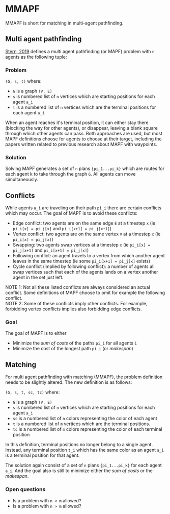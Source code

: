 
# MMAPF

MMAPF is short for matching in multi-agent pathfinding.

## Multi agent pathfinding

[Stern, 2019](../tex/bibliography.bib) defines a multi agent pathfinding (or MAPF)
problem with `n` agents as the following tuple:

### Problem

`(G, s, t)` where: 
* `G` is a graph `(V, E)`
* `s` is numbered list of `n` vertices which are starting positions for each agent `a_i` 
* `t` is a numbered list of `n` vertices which are the terminal positions for each agent `a_i` 

When an agent reaches it's terminal position, it can either stay there (blocking
the way for other agents), or disappear, leaving a blank square through which
other agents can pass. Both approaches are used, but most MAPF definitions choose
for agents to choose at their target, including the papers written related to previous
research about MAPF with waypoints.

### Solution

Solving MAPF generates a set of `n` plans `{pi_1...pi_k}` which are routes for
each agent k to take through the graph `G`. All agents can move simultaneously.

## Conflicts

While agents `a_i` are traveling on their path `pi_i` there are certain conflicts
which may occur. The goal of MAPF is to avoid these conflicts:

* Edge conflict: two agents are on the same edge `E` at a timestep `x` (ie `pi_i[x] = pi_j[x]` and `pi_i[x+1] = pi_j[x+1]`)
* Vertex conflict: two agents are on the same vertex `V` at a timestep `x` (ie `pi_i[x] = pi_j[x]`) 
* Swapping: two agents swap vertices at a timestep `x` (ie `pi_i[x] = pi_j[x+1]` and `pi_i[x+1] = pi_j[x]`)
* Following conflict: an agent travels to a vertex from which another agent leaves in the same timestep (ie some `pi_i[x+1] = pi_j[x]` exists)
* Cycle conflict (implied by following conflict): a number of agents all swap vertices such that each of the agents lands on a vertex another agent in the set just left. 

NOTE 1: Not all these listed conflicts are always considered an actual conflict. Some
definitions of MAPF choose to omit for example the following conflict.  
NOTE 2: Some of these conflicts imply other conflicts. For example, forbidding vertex conflicts implies also 
forbidding edge conflicts.

### Goal

The goal of MAPF is to either
* Minimize the *sum of costs* of the paths `pi_i` for all agents `i`
* Minimize the cost of the longest path `pi_i` (or *makespan*)

## Matching

For multi agent pathfinding with matching (MMAPF), the problem definition needs to be slightly altered. The new
definition is as follows:

`(G, s, t, sc, tc)` where:
* `G` is a graph `(V, E)`
* `s` is numbered list of `n` vertices which are starting positions for each agent `a_i`
* `sc` is a numbered list of `n` colors representing the color of each agent
* `t` is a numbered list of `m` vertices which are the terminal positions.
* `tc` is a numbered list of `m` colors representing the color of each terminal position

In this definition, terminal positions no longer belong to a single agent. Instead, any terminal
position `t_i` which has the same color as an agent `a_i` is a terminal position for that agent.

The solution again consist of a set of `n` plans `{pi_1...pi_k}` for each agent `a_i`. And the goal
also is still to minimize either the *sum of costs* or the *makespan*.

### Open questions

* Is a problem with `n < m` allowed?
* Is a problem with `n > m` allowed?



